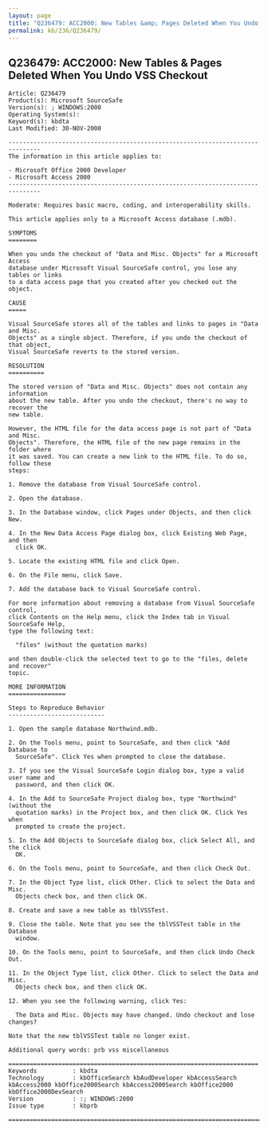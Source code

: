```yaml
---
layout: page
title: "Q236479: ACC2000: New Tables &amp; Pages Deleted When You Undo VSS Checkout"
permalink: kb/236/Q236479/
---
```


## Q236479: ACC2000: New Tables &amp; Pages Deleted When You Undo VSS Checkout

	Article: Q236479
	Product(s): Microsoft SourceSafe
	Version(s): ; WINDOWS:2000
	Operating System(s): 
	Keyword(s): kbdta
	Last Modified: 30-NOV-2000
	
	-------------------------------------------------------------------------------
	The information in this article applies to:
	
	- Microsoft Office 2000 Developer 
	- Microsoft Access 2000 
	-------------------------------------------------------------------------------
	
	Moderate: Requires basic macro, coding, and interoperability skills.
	
	This article applies only to a Microsoft Access database (.mdb).
	
	SYMPTOMS
	========
	
	When you undo the checkout of "Data and Misc. Objects" for a Microsoft Access
	database under Microsoft Visual SourceSafe control, you lose any tables or links
	to a data access page that you created after you checked out the object.
	
	CAUSE
	=====
	
	Visual SourceSafe stores all of the tables and links to pages in "Data and Misc.
	Objects" as a single object. Therefore, if you undo the checkout of that object,
	Visual SourceSafe reverts to the stored version.
	
	RESOLUTION
	==========
	
	The stored version of "Data and Misc. Objects" does not contain any information
	about the new table. After you undo the checkout, there's no way to recover the
	new table.
	
	However, the HTML file for the data access page is not part of "Data and Misc.
	Objects". Therefore, the HTML file of the new page remains in the folder where
	it was saved. You can create a new link to the HTML file. To do so, follow these
	steps:
	
	1. Remove the database from Visual SourceSafe control.
	
	2. Open the database.
	
	3. In the Database window, click Pages under Objects, and then click New.
	
	4. In the New Data Access Page dialog box, click Existing Web Page, and then
	  click OK.
	
	5. Locate the existing HTML file and click Open.
	
	6. On the File menu, click Save.
	
	7. Add the database back to Visual SourceSafe control.
	
	For more information about removing a database from Visual SourceSafe control,
	click Contents on the Help menu, click the Index tab in Visual SourceSafe Help,
	type the following text:
	
	  "files" (without the quotation marks)
	
	and then double-click the selected text to go to the "files, delete and recover"
	topic.
	
	MORE INFORMATION
	================
	
	Steps to Reproduce Behavior
	---------------------------
	
	1. Open the sample database Northwind.mdb.
	
	2. On the Tools menu, point to SourceSafe, and then click "Add Database to
	  SourceSafe". Click Yes when prompted to close the database.
	
	3. If you see the Visual SourceSafe Login dialog box, type a valid user name and
	  password, and then click OK.
	
	4. In the Add to SourceSafe Project dialog box, type "Northwind" (without the
	  quotation marks) in the Project box, and then click OK. Click Yes when
	  prompted to create the project.
	
	5. In the Add Objects to SourceSafe dialog box, click Select All, and the click
	  OK.
	
	6. On the Tools menu, point to SourceSafe, and then click Check Out.
	
	7. In the Object Type list, click Other. Click to select the Data and Misc.
	  Objects check box, and then click OK.
	
	8. Create and save a new table as tblVSSTest.
	
	9. Close the table. Note that you see the tblVSSTest table in the Database
	  window.
	
	10. On the Tools menu, point to SourceSafe, and then click Undo Check Out.
	
	11. In the Object Type list, click Other. Click to select the Data and Misc.
	  Objects check box, and then click OK.
	
	12. When you see the following warning, click Yes:
	
	  The Data and Misc. Objects may have changed. Undo checkout and lose changes?
	
	Note that the new tblVSSTest table no longer exist.
	
	Additional query words: prb vss miscellaneous
	
	======================================================================
	Keywords          : kbdta 
	Technology        : kbOfficeSearch kbAudDeveloper kbAccessSearch kbAccess2000 kbOffice2000Search kbAccess2000Search kbOffice2000 kbOffice2000DevSearch
	Version           : :; WINDOWS:2000
	Issue type        : kbprb
	
	=============================================================================
	
